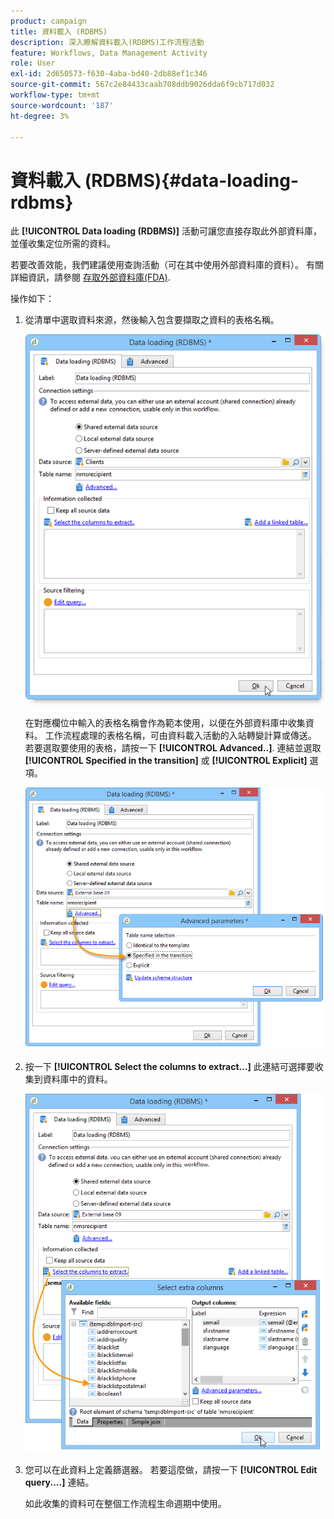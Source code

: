 ```yaml
---
product: campaign
title: 資料載入 (RDBMS)
description: 深入瞭解資料載入(RDBMS)工作流程活動
feature: Workflows, Data Management Activity
role: User
exl-id: 2d650573-f630-4aba-bd40-2db88ef1c346
source-git-commit: 567c2e84433caab708ddb9026dda6f9cb717d032
workflow-type: tm+mt
source-wordcount: '187'
ht-degree: 3%

---
```


# 資料載入 (RDBMS){#data-loading-rdbms}



此 **[!UICONTROL Data loading (RDBMS)]** 活動可讓您直接存取此外部資料庫，並僅收集定位所需的資料。

若要改善效能，我們建議使用查詢活動（可在其中使用外部資料庫的資料）。 有關詳細資訊，請參閱 [存取外部資料庫(FDA)](accessing-an-external-database--fda-.md).

操作如下：

1. 從清單中選取資料來源，然後輸入包含要擷取之資料的表格名稱。

   ![](assets/s_advuser_wf_sgbd_sample_1.png)

   在對應欄位中輸入的表格名稱會作為範本使用，以便在外部資料庫中收集資料。 工作流程處理的表格名稱，可由資料載入活動的入站轉變計算或傳送。 若要選取要使用的表格，請按一下 **[!UICONTROL Advanced..]**. 連結並選取 **[!UICONTROL Specified in the transition]** 或 **[!UICONTROL Explicit]** 選項。

   ![](assets/s_advuser_wf_sgbd_sample_5.png)

1. 按一下 **[!UICONTROL Select the columns to extract...]** 此連結可選擇要收集到資料庫中的資料。

   ![](assets/s_advuser_wf_sgbd_sample_2.png)

1. 您可以在此資料上定義篩選器。 若要這麼做，請按一下 **[!UICONTROL Edit query....]** 連結。

   如此收集的資料可在整個工作流程生命週期中使用。
